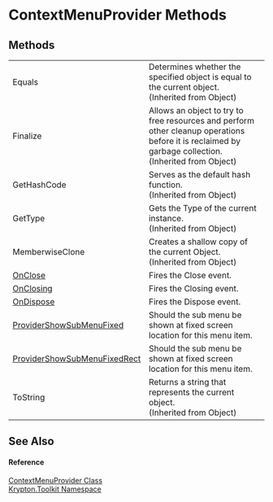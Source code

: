 # ContextMenuProvider Methods




## Methods
<table>
<tr>
<td>Equals</td>
<td>Determines whether the specified object is equal to the current object.<br />(Inherited from Object)</td></tr>
<tr>
<td>Finalize</td>
<td>Allows an object to try to free resources and perform other cleanup operations before it is reclaimed by garbage collection.<br />(Inherited from Object)</td></tr>
<tr>
<td>GetHashCode</td>
<td>Serves as the default hash function.<br />(Inherited from Object)</td></tr>
<tr>
<td>GetType</td>
<td>Gets the Type of the current instance.<br />(Inherited from Object)</td></tr>
<tr>
<td>MemberwiseClone</td>
<td>Creates a shallow copy of the current Object.<br />(Inherited from Object)</td></tr>
<tr>
<td><a href="294cf117-946f-d979-fe05-521ce403b376.md">OnClose</a></td>
<td>Fires the Close event.</td></tr>
<tr>
<td><a href="dc577a4b-3f15-e4c2-ce4c-55293c9efa50.md">OnClosing</a></td>
<td>Fires the Closing event.</td></tr>
<tr>
<td><a href="50c88c8b-b8a7-f784-c50b-0a98b815959c.md">OnDispose</a></td>
<td>Fires the Dispose event.</td></tr>
<tr>
<td><a href="aa9844fe-7b38-6932-6324-d8da6ae60e57.md">ProviderShowSubMenuFixed</a></td>
<td>Should the sub menu be shown at fixed screen location for this menu item.</td></tr>
<tr>
<td><a href="fb711ea9-d8a4-692b-afdb-69cb881e7e1d.md">ProviderShowSubMenuFixedRect</a></td>
<td>Should the sub menu be shown at fixed screen location for this menu item.</td></tr>
<tr>
<td>ToString</td>
<td>Returns a string that represents the current object.<br />(Inherited from Object)</td></tr>
</table>

## See Also


#### Reference
<a href="1bdd5154-fb29-6360-fee9-cfdf41d2214c.md">ContextMenuProvider Class</a>  
<a href="79d2eac2-21f4-54ff-7552-b20c33c30600.md">Krypton.Toolkit Namespace</a>  
